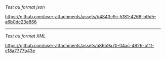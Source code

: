 

*Test au format json*

https://github.com/user-attachments/assets/b4843c9c-5181-4266-b9d5-a6b0dc23e866

------------------------------------------------------------------------------------------------------------------------------------------------------------------------------------------------------------


*Test au format XML*


https://github.com/user-attachments/assets/a86b9a70-04ac-4826-bf1f-c18a7777b43e
